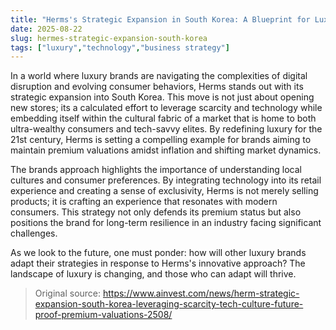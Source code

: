 ```yaml
---
title: "Herms's Strategic Expansion in South Korea: A Blueprint for Luxury in the Digital Age"
date: 2025-08-22
slug: hermes-strategic-expansion-south-korea
tags: ["luxury","technology","business strategy"]
---
```


In a world where luxury brands are navigating the complexities of digital disruption and evolving consumer behaviors, Herms stands out with its strategic expansion into South Korea. This move is not just about opening new stores; its a calculated effort to leverage scarcity and technology while embedding itself within the cultural fabric of a market that is home to both ultra-wealthy consumers and tech-savvy elites. By redefining luxury for the 21st century, Herms is setting a compelling example for brands aiming to maintain premium valuations amidst inflation and shifting market dynamics.

The brands approach highlights the importance of understanding local cultures and consumer preferences. By integrating technology into its retail experience and creating a sense of exclusivity, Herms is not merely selling products; it is crafting an experience that resonates with modern consumers. This strategy not only defends its premium status but also positions the brand for long-term resilience in an industry facing significant challenges.

As we look to the future, one must ponder: how will other luxury brands adapt their strategies in response to Herms's innovative approach? The landscape of luxury is changing, and those who can adapt will thrive.
> Original source: https://www.ainvest.com/news/herm-strategic-expansion-south-korea-leveraging-scarcity-tech-culture-future-proof-premium-valuations-2508/